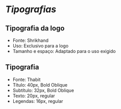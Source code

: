 # *Tipografias*

## Tipografia da logo

- Fonte: Shrikhand
- Uso: Exclusivo para a logo
- Tamanho e espaço: Adaptado para o uso exigido

## Tipografia

- Fonte: Thabit
- Título: 40px, Bold Oblique
- Subtítulo: 32px, Bold Oblique
- Texto: 20px, regular
- Legendas: 16px, regular
